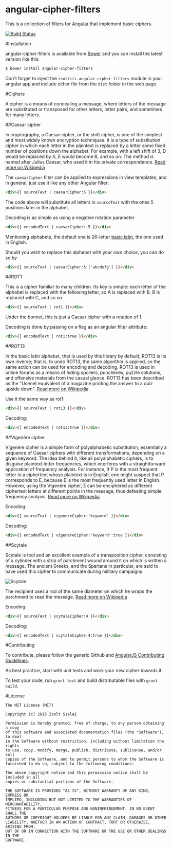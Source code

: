 angular-cipher-filters
===============

This is a collection of filters for [Angular](http://angularjs.org/) that implement basic ciphers.

[![Build Status](https://travis-ci.org/zsoltiii/angular-cipher-filters.svg?branch=master)](https://travis-ci.org/zsoltiii/angular-cipher-filters)

#Installation

angular-cipher-filters is available from [Bower](http://bower.io/) and you can install the latest version like this:

```bash
$ bower install angular-cipher-filters
```

Don't forget to inject the `zsoltiii.angular-cipher-filters` module in your angular app and include either file from the `dist` folder in the web page.

#Ciphers

A cipher is a means of concealing a message, where letters of the message are substituted or transposed for other letters, letter pairs, and sometimes for many letters.

##Caesar cipher

In cryptography, a Caesar cipher, or the shift cipher, is one of the simplest and most widely known encryption techniques. It is a type of substitution cipher in which each letter in the plaintext is replaced by a letter some fixed number of positions down the alphabet. For example, with a left shift of 3, D would be replaced by A, E would become B, and so on. The method is named after Julius Caesar, who used it in his private correspondence. [Read more on Wikipedia](http://en.wikipedia.org/wiki/Caesar_cipher)

The `caesarCipher` filter can be applied to expressions in view templates, and in general, just use it like any other Angular filter:
```html
<div>{{ sourceText | caesarCipher:5 }}</div>
```
The code above will substitute all letters in `sourceText` with the ones 5 positions later in the alphabet.

Decoding is as simple as using a negative rotation parameter
```html
<div>{{ encodedText | caesarCipher:-5 }}</div>
```

Mentioning alphabets, the default one is 26-letter [basic latin](http://en.wikipedia.org/wiki/ISO_basic_Latin_alphabet), the one used in English.

Should you wish to replace this alphabet with your own choice, you can do so by
```html
<div>{{ sourceText | caesarCipher:5:['abcdefg'] }}</div>
```

##ROT1

This is a cipher familiar to many children. Its key is simple: each letter of the alphabet is replaced with the following letter, so A is replaced with B, B is replaced with C, and so on.
```html
<div>{{ sourceText | rot1 }}</div>
```
Under the bonnet, this is just a Caesar cipher with a rotation of 1.

Decoding is done by passing on a flag as an angular filter attribute:
```html
<div>{{ encodedText | rot1:true }}</div>
```

##ROT13

In the basic latin alphabet, that is used by this library by default, ROT13 is its own inverse; that is, to undo ROT13, the same algorithm is applied, so the same action can be used for encoding and decoding. ROT13 is used in online forums as a means of hiding spoilers, punchlines, puzzle solutions, and offensive materials from the casual glance. ROT13 has been described as the "Usenet equivalent of a magazine printing the answer to a quiz upside down". [Read more on Wikipedia](http://en.wikipedia.org/wiki/ROT13)

Use it the same way as rot1:
```html
<div>{{ sourceText | rot13 }}</div>
```

Decoding:
```html
<div>{{ encodedText | rot13:true }}</div>
```

##Vigenère cipher

Vigenère cipher is a simple form of polyalphabetic substitution, essentially a sequence of Caesar ciphers with different transformations, depending on a given keyword. The idea behind it, like all polyalphabetic ciphers, is to disguise plaintext letter frequencies, which interferes with a straightforward application of frequency analysis. For instance, if P is the most frequent letter in a ciphertext whose plaintext is in English, one might suspect that P corresponds to E, because E is the most frequently used letter in English. However, using the Vigenère cipher, E can be enciphered as different ciphertext letters at different points in the message, thus defeating simple frequency analysis. [Read more on Wikipedia](http://en.wikipedia.org/wiki/Vigen%C3%A8re_cipher)

Encoding:
```html
<div>{{ sourceText | vigenereCipher:'keyword' }}</div>
```

Decoding:
```html
<div>{{ encodedText | vigenereCipher:'keyword':true }}</div>
```

##Scytale

Scytale is tool and an excellent example of a transposition cipher, consisting of a cylinder with a strip of parchment wound around it on which is written a message. The ancient Greeks, and the Spartans in particular, are said to have used this cipher to communicate during military campaigns.

![Scytale](http://upload.wikimedia.org/wikipedia/commons/thumb/5/51/Skytale.png/320px-Skytale.png "Scytale")

The recipient uses a rod of the same diameter on which he wraps the parchment to read the message. [Read more on Wikipedia](http://en.wikipedia.org/wiki/Scytale)

Encoding:
```html
<div>{{ sourceText | scytaleCipher:4 }}</div>
```

Decoding:
```html
<div>{{ encodedText | scytaleCipher:4:true }}</div>
```

#Contributing

To contribute, please follow the generic Github and [AngularJS Contributing Guidelines](https://github.com/angular/angular.js/blob/master/CONTRIBUTING.md).

As best practice, start with unit tests and work your new cipher towards it.

To test your code, run `grunt test` and build distributable files with `grunt build`.

#License

```
The MIT License (MIT)

Copyright (c) 2015 Zsolt Szalai

Permission is hereby granted, free of charge, to any person obtaining a copy
of this software and associated documentation files (the "Software"), to deal
in the Software without restriction, including without limitation the rights
to use, copy, modify, merge, publish, distribute, sublicense, and/or sell
copies of the Software, and to permit persons to whom the Software is
furnished to do so, subject to the following conditions:

The above copyright notice and this permission notice shall be included in all
copies or substantial portions of the Software.

THE SOFTWARE IS PROVIDED "AS IS", WITHOUT WARRANTY OF ANY KIND, EXPRESS OR
IMPLIED, INCLUDING BUT NOT LIMITED TO THE WARRANTIES OF MERCHANTABILITY,
FITNESS FOR A PARTICULAR PURPOSE AND NONINFRINGEMENT. IN NO EVENT SHALL THE
AUTHORS OR COPYRIGHT HOLDERS BE LIABLE FOR ANY CLAIM, DAMAGES OR OTHER
LIABILITY, WHETHER IN AN ACTION OF CONTRACT, TORT OR OTHERWISE, ARISING FROM,
OUT OF OR IN CONNECTION WITH THE SOFTWARE OR THE USE OR OTHER DEALINGS IN THE
SOFTWARE.
```
